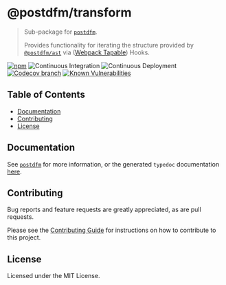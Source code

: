 # @postdfm/transform

> Sub-package for [`postdfm`](https://www.npmjs.com/package/postdfm).
>
> Provides functionality for iterating the structure provided by [`@postdfm/ast`](https://www.npmjs.com/package/@postdfm/ast) via ([Webpack Tapable](https://www.npmjs.com/package/tapable)) Hooks.

[![npm](https://img.shields.io/npm/v/@postdfm/transform.svg?label=npm)](https://www.npmjs.com/package/@postdfm/transform)
![Continuous Integration](https://github.com/spiltcoffee/postdfm/actions/workflows/continuous-integration.yml/badge.svg)
![Continuous Deployment](https://github.com/spiltcoffee/postdfm/actions/workflows/continuous-deployment.yml/badge.svg)
[![Codecov branch](https://img.shields.io/codecov/c/gh/spiltcoffee/postdfm/main.svg)](https://codecov.io)
[![Known Vulnerabilities](https://snyk.io/test/github/spiltcoffee/postdfm/badge.svg?targetFile=packages/@postdfm/transform/package.json)](https://snyk.io/test/github/spiltcoffee/postdfm?targetFile=packages/@postdfm/transform/package.json)

## Table of Contents

- [Documentation](#documentation)
- [Contributing](#contributing)
- [License](#license)

## Documentation

See [`postdfm`](https://www.npmjs.com/package/postdfm) for more information, or the generated `typedoc` documentation [here](https://spiltcoffee.com/docs/@postdfm/transform/).

## Contributing

Bug reports and feature requests are greatly appreciated, as are pull requests.

Please see the [Contributing Guide](https://github.com/spiltcoffee/postdfm/blob/main/.github/CONTRIBUTING.md) for instructions on how to contribute to this project.

## License

Licensed under the MIT License.
